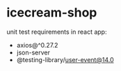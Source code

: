 # icecream-shop

unit test requirements in react app:

- axios@^0.27.2
- json-server
- @testing-library/user-event@14.0
